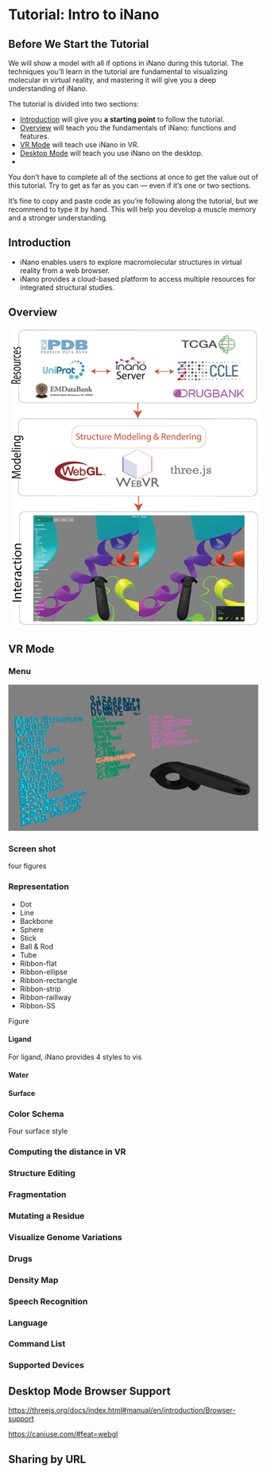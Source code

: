 # Tutorial: Intro to iNano

<!--we can see these two websites-->

<!--for content, we can reference to Web3DMol at https://web3dmol.net/help.html -->



<!--for html style, we can reference to  https://reactjs.org/tutorial/tutorial.html -->





## Before We Start the Tutorial

We will show a model with all if options in iNano during this tutorial. The techniques you’ll learn in the tutorial are fundamental to visualizing molecular in virtual reality, and mastering it will give you a deep understanding of iNano.

The tutorial is divided into two sections:

- [Introduction](https://reactjs.org/tutorial/tutorial.html#setup-for-the-tutorial) will give you **a starting point** to follow the tutorial.
- [Overview](https://reactjs.org/tutorial/tutorial.html#overview) will teach you the fundamentals of iNano: functions and features.
- [VR Mode](https://reactjs.org/tutorial/tutorial.html#adding-time-travel) will teach use iNano in VR.
- [Desktop Mode](https://reactjs.org/tutorial/tutorial.html#completing-the-game) will teach you use iNano on the desktop.
- 

You don’t have to complete all of the sections at once to get the value out of this tutorial. Try to get as far as you can — even if it’s one or two sections.

It’s fine to copy and paste code as you’re following along the tutorial, but we recommend to type it by hand. This will help you develop a muscle memory and a stronger understanding.

## Introduction

- iNano enables users to explore macromolecular structures in virtual reality from a web browser.
- iNano provides a cloud-based platform to access multiple resources for integrated structural studies.


## Overview

![fg1](figs/fg1.png)

## VR Mode 



### Menu

![vr_menu](figs/vr_menu.png)

### Screen shot

four figures

### Representation

- Dot
- Line
- Backbone
- Sphere
- Stick
- Ball & Rod
- Tube
- Ribbon-flat
- Ribbon-ellipse
- Ribbon-rectangle
- Ribbon-strip
- Ribbon-raillway
- Ribbon-SS

Figure


#### Ligand

For ligand, iNano provides 4 styles to vis

#### Water

#### Surface

### Color Schema










Four surface style


### Computing the distance in VR

### Structure Editing

### Fragmentation

### Mutating a Residue

### Visualize Genome Variations

### Drugs

### Density Map

### Speech Recognition

### Language

### Command List

### Supported Devices



## Desktop Mode Browser Support 



https://threejs.org/docs/index.html#manual/en/introduction/Browser-support

https://caniuse.com/#feat=webgl

## Sharing by URL

